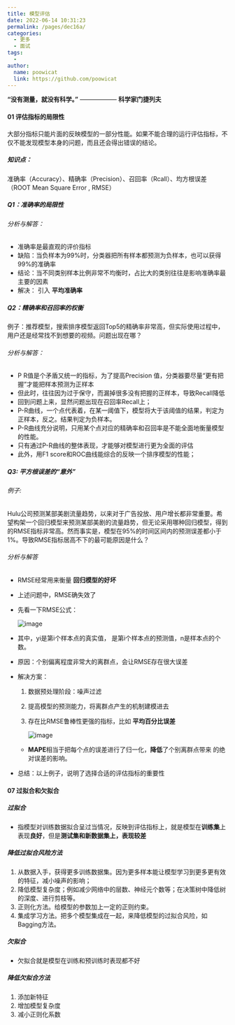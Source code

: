 ```yaml
---
title: 模型评估
date: 2022-06-14 10:31:23
permalink: /pages/dec16a/
categories:
  - 更多
  - 面试
tags:
  - 
author: 
  name: poowicat
  link: https://github.com/poowicat
---
```


**“没有测量，就没有科学。”**  —————— **科学家门捷列夫**

#### 01 评估指标的局限性

大部分指标只能片面的反映模型的一部分性能。如果不能合理的运行评估指标，不仅不能发现模型本身的问题，而且还会得出错误的结论。



##### 知识点：

准确率（Accuracy）、精确率（Precision）、召回率（Rcall）、均方根误差（ROOT Mean Square Error , RMSE）



##### Q1：准确率的局限性

###### 分析与解答：

- 准确率是最直观的评价指标
- 缺陷：当负样本为99%时，分类器把所有样本都预测为负样本，也可以获得99%的准确率
- 结论：当不同类别样本比例非常不均衡时，占比大的类别往往是影响准确率最主要的因素
- 解决： 引入 **平均准确率**



##### Q2：精确率和召回率的权衡

例子：推荐模型，搜索排序模型返回Top5的精确率非常高，但实际使用过程中，用户还是经常找不到想要的视频。问题出现在哪？

###### 分析与解答：

- P R值是个矛盾又统一的指标，为了提高Precision 值，分类器要尽量“更有把握”才能把样本预测为正样本 
- 但此时，往往因为过于保守，而漏掉很多没有把握的正样本，导致Recall降低
- 回到问题上来，显然问题出现在召回率Recall上；
- P-R曲线，一个点代表着，在某一阈值下，模型将大于该阈值的结果，判定为正样本，反之。结果判定为负样本。
- P-R曲线充分说明，只用某个点对应的精确率和召回率是不能全面地衡量模型的性能。
- 只有通过P-R曲线的整体表现，才能够对模型进行更为全面的评估
- 此外，用F1 score和ROC曲线能综合的反映一个排序模型的性能；



##### Q3: 平方根误差的“意外”

###### 例子:

Hulu公司预测某部美剧流量趋势，以来对于广告投放、用户增长都非常重要。希望构架一个回归模型来预测某部美剧的流量趋势，但无论采用哪种回归模型，得到的RMSE指标非常高。然而事实是，模型在95%的时间区间内的预测误差都小于1%。导致RMSE指标居高不下的最可能原因是什么？



###### 分析与解答

- RMSE经常用来衡量 **回归模型的好坏**

- 上述问题中，RMSE确失效了

- 先看一下RMSE公式：

  ![image](C:/Users/ziyih/Documents/%E7%AC%94%E8%AE%B0/%E5%9B%BE%E7%89%87/image.i82y7ujxc3s.webp)

- 其中，yi是第i个样本点的真实值， 是第i个样本点的预测值，n是样本点的个数。

- 原因：个别偏离程度非常大的离群点，会让RMSE存在很大误差

- 解决方案：

  1. 数据预处理阶段：噪声过滤

  2. 提高模型的预测能力，将离群点产生的机制建模进去

  3. 存在比RMSE鲁棒性更强的指标，比如 **平均百分比误差**

     ![image](C:/Users/ziyih/Documents/%E7%AC%94%E8%AE%B0/%E5%9B%BE%E7%89%87/image.x50800p74r4.webp)

  - **MAPE**相当于把每个点的误差进行了归一化，**降低**了个别离群点带来 的绝对误差的影响。

- 总结：以上例子，说明了选择合适的评估指标的重要性



#### 07  过拟合和欠拟合

##### 过拟合

- 指模型对训练数据拟合呈过当情况，反映到评估指标上，就是模型在**训练集**上表现**良好**，但是**测试集和新数据集上，**表现较**差**

##### 降低过拟合风险方法

1. 从数据入手，获得更多训练数据集。因为更多样本能让模型学习到更多更有效的特征，减小噪声的影响；
2. 降低模型复杂度；例如减少网络中的层数、神经元个数等；在决策树中降低树的深度、进行剪枝等。
3. 正则化方法。给模型的参数加上一定的正则约束。
4. 集成学习方法。把多个模型集成在一起，来降低模型的过拟合风险，如Bagging方法。

##### 欠拟合

- 欠拟合就是模型在训练和预训练时表现都不好

##### 降低欠拟合方法

1. 添加新特征
2. 增加模型复杂度
3. 减小正则化系数







